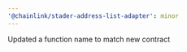 ```yaml
---
'@chainlink/stader-address-list-adapter': minor
---
```


Updated a function name to match new contract
